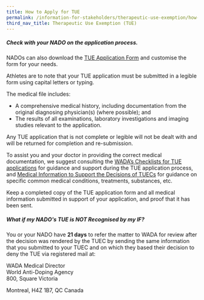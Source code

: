 ```yaml
---
title: How to Apply for TUE
permalink: /information-for-stakeholders/therapeutic-use-exemption/how-to-apply-for-tue/
third_nav_title: Therapeutic Use Exemption (TUE)
---
```

##### Check with your NADO on the application process.

NADOs can also download the [TUE Application Form](https://drive.google.com/file/d/1x9g3pbhlTR3CgWk-aJ8H4aJxhkFiIq-n/view?usp=sharing) and customise the form for your needs.

Athletes are to note that your TUE application must be submitted in a legible form using capital letters or typing.

The medical file includes:
- A comprehensive medical history, including documentation from the original diagnosing physician(s) (where possible); and
- The results of all examinations, laboratory investigations and imaging studies relevant to the application.

Any TUE application that is not complete or legible will not be dealt with and will be returned for completion and re-submission.

To assist you and your doctor in providing the correct medical documentation, we suggest consulting the [WADA’s Checklists for TUE applications](https://www.wada-ama.org/en/search?q=Checklist%20for%20TUE%20applications&filters%5Bcontent_type%5D%5B%5D=%22resource%22) for guidance and support during the TUE application process, and [Medical Information to Support the Decisions of TUECs](https://www.wada-ama.org/en/search?q=Medical%20information%20to%20support%20the%20decision%20of%20the%20TUEC&filters%5Bcontent_type%5D%5B%5D=%22resource%22) for guidance on specific common medical conditions, treatments, substances, etc.

Keep a completed copy of the TUE application form and all medical information submitted in support of your application, and proof that it has been sent.

##### What if my NADO's TUE is NOT Recognised by my IF?
You or your NADO have **21 days** to refer the matter to WADA for review after the decision was rendered by the TUEC by sending the same information that you submitted to your TUEC and on which they based their decision to deny the TUE via registered mail at:

WADA Medical Director<br>
World Anti-Doping Agency<br>
800, Square Victoria

Montreal, H4Z 1B7, QC Canada